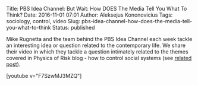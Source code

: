 Title: PBS Idea Channel: But Wait: How DOES The Media Tell You What To Think?
Date: 2016-11-01 07:01
Author: Aleksejus Kononovicius
Tags: sociology, control, video
Slug: pbs-idea-channel-how-does-the-media-tell-you-what-to-think
Status: published

Mike Rugnetta and the
team behind the PBS Idea Channel each week tackle an interesting idea or
question related to the contemporary life. We share their video in which
they tackle a question intimately related to the themes covered in
Physics of Risk blog - how to control social systems (see [related
post]({filename}/articles/2013/a-kononovicius-i-kazakevicius-valdomu-agentu-itaka-kirmano-modelio-dinamikai.md)).

[youtube v="F7SzwMJ3MZQ"]

